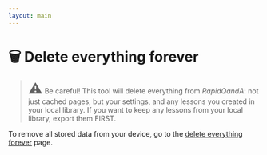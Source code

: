 ```yaml
---
layout: main
---
```


# 🗑️ Delete everything forever

> <span style="font-style: normal; font-size:2em;">⚠️</span> Be careful! This tool will delete everything from _RapidQandA_:
> not just cached pages, but your settings, and any lessons you created in your local library.
> If you want to keep any lessons from your local library, export them FIRST.

To remove all stored data from your device, go to the [delete everything forever](https://henspace.github.io/text2lesson/delete-everything-forever.html) page.
